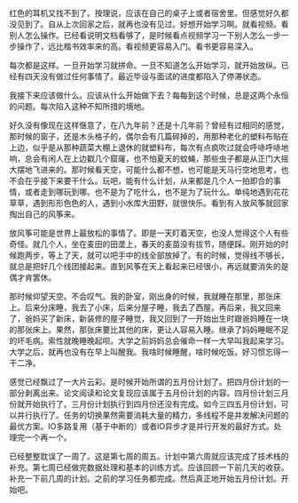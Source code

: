 红色的耳机又找不到了。按理说，应该在自己的桌子上或者宿舍里。但感觉好久都没见到了。自从上次回家之后，就再也没有见过。好想开始学习啊。就看视频。看别人怎么操作。已经看说明文档看够了，是时候看点视频学习一下别人怎么一步一步操作了，远比楷书效率来的高。看视频更容易入门。看书更容易深入。

每次都是这样。一旦开始学习就拼命。一旦不知道怎么开始学习，就开始放纵。已经有四天没有做过任何事情了。最近毕设与面试的进度都陷入了停滞状态。

我接下来应该做什么。应该从什么开始做下去？每每到这个时候，总是这两个永恒的问题。每次陷入这种不知所措的境地。

好久没有像现在这样惬意了，在八九年前？还是十几年前？曾经有过相同的感觉，那时候的窗子，还是木头格子的，偶尔会有几篇碎掉的，用那种老化的塑料布贴在上边，似乎是从那种蔬菜大棚上退休的就塑料布，每次有点疯吹过就会呼哧呼哧地响，总会有闲人在上边戳几个窟窿，也不怕夏天的蚊蝇，那些虫子都是从正门大摇大摆地飞进来的。那时候看天空，可能什么都不想，也可能是天马行空地思考，也不会在乎接下来要干什么。玩吧，能有什么计划，从来都是几个人一拍即合的事情，或者走到哪玩到哪。也不是为了吃什么，也不是为了玩什么。单纯地遇到花花草草，遇到形形色色的人，遇到小水库大田野，就很快乐。看到有人放风筝就回家掏出自己的风筝来。

放风筝可能是世界上最放松的事情了。即是一天盯着天空，也没人觉得这个人有些奇怪。就几个人，坐在麦田的田垄上，春天的麦苗没有拔节，随便踩。刚开始的时候跑两步，等上了天，就可以吧手中的线全部放掉了。有的时候，觉得线不够长，就总是把好几个线团接起来。直到风筝在天上看起来已经很小，再远就要消失的是偶才肯罢休。

那时候仰望天空。不会叹气。我的卧室，刚出身的时候，我就睡在那里，那张床上。后来分床睡，我去了小床，后来分屋子睡，我去了西屋。再后来，我又回来了，爸妈买了新床，新装修的屋子睡觉，我又回到了一开始出生时跟爸妈睡在一块的那张床上。果然，那张床要比其他的床，更让人容易入睡。继承了妈妈睡眠不足的坏毛病。索性就晚睡晚起呗。大学之前妈妈总会催命一样一大早叫我起来学习。大学之后，就再也没有在早上叫醒我。我啥时候睡醒，啥时候吃饭。好习惯忘得一干二净。

感觉已经飘过了一大片云彩。是时候开始所谓的五月份计划了。把四月份计划的一部分剥离出来。论文阅读和论文复现应该属于五月份计划的内容。四月份计划三月份就开始执行了。三月份计划执行到四月份还没有完成。如今三四五月份计划，可以并行执行了。任务的切换果然需要消耗大量的精力，多线程不是并发解决问题的最优方案。IO多路复用（基于中断的）或者IO异步才是并行开发的最好方式。处理完一个再一个。

已经整整耽误了一周了。这是第七周的周五。计划中第六周就应该完成了技术栈的补充。第七周已经做完数据处理和基本的训练方式。应该回顾一下前几天的收获。补充一下前几周的计划。之前的学习任务都完成。然后真正地开始五月份计划。开始吧。